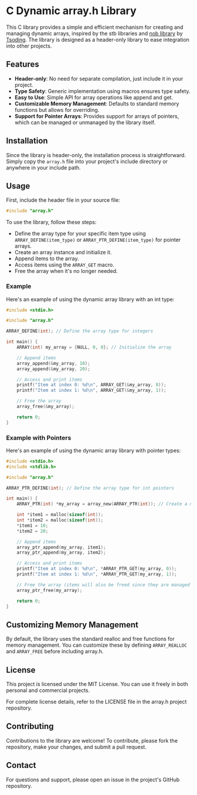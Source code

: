 # C Dynamic array.h Library

This C library provides a simple and efficient mechanism for creating and managing dynamic arrays, inspired by the stb libraries and [nob library](https://github.com/tsoding/musializer/blob/master/src/nob.h) by [Tsoding](https://github.com/tsoding/). The library is designed as a header-only library to ease integration into other projects.

## Features

- **Header-only**: No need for separate compilation, just include it in your project.
- **Type Safety**: Generic implementation using macros ensures type safety.
- **Easy to Use**: Simple API for array operations like append and get.
- **Customizable Memory Management**: Defaults to standard memory functions but allows for overriding.
- **Support for Pointer Arrays**: Provides support for arrays of pointers, which can be managed or unmanaged by the library itself.

## Installation

Since the library is header-only, the installation process is straightforward. Simply copy the `array.h` file into your project's include directory or anywhere in your include path.

## Usage

First, include the header file in your source file:
```c
#include "array.h"
```
To use the library, follow these steps:

- Define the array type for your specific item type using `ARRAY_DEFINE(item_type)` or `ARRAY_PTR_DEFINE(item_type)` for pointer arrays.
- Create an array instance and initialize it.
- Append items to the array.
- Access items using the `ARRAY_GET` macro.
- Free the array when it's no longer needed.

### Example

Here's an example of using the dynamic array library with an int type:

```c
#include <stdio.h>

#include "array.h"

ARRAY_DEFINE(int); // Define the array type for integers

int main() {
    ARRAY(int) my_array = {NULL, 0, 0}; // Initialize the array

    // Append items
    array_append(&my_array, 10);
    array_append(&my_array, 20);

    // Access and print items
    printf("Item at index 0: %d\n", ARRAY_GET(&my_array, 0));
    printf("Item at index 1: %d\n", ARRAY_GET(&my_array, 1));

    // Free the array
    array_free(&my_array);

    return 0;
}
```

### Example with Pointers

Here's an example of using the dynamic array library with pointer types:

```c
#include <stdio.h>
#include <stdlib.h>

#include "array.h"

ARRAY_PTR_DEFINE(int); // Define the array type for int pointers

int main() {
    ARRAY_PTR(int) *my_array = array_new(ARRAY_PTR(int)); // Create a new pointer array

    int *item1 = malloc(sizeof(int));
    int *item2 = malloc(sizeof(int));
    *item1 = 10;
    *item2 = 20;

    // Append items
    array_ptr_append(my_array, item1);
    array_ptr_append(my_array, item2);

    // Access and print items
    printf("Item at index 0: %d\n", *ARRAY_PTR_GET(my_array, 0));
    printf("Item at index 1: %d\n", *ARRAY_PTR_GET(my_array, 1));

    // Free the array (items will also be freed since they are managed by the library)
    array_ptr_free(my_array);

    return 0;
}
```

## Customizing Memory Management

By default, the library uses the standard realloc and free functions for memory management. You can customize these by defining `ARRAY_REALLOC` and `ARRAY_FREE` before including array.h.

## License

This project is licensed under the MIT License. You can use it freely in both personal and commercial projects.

For complete license details, refer to the LICENSE file in the array.h project repository.

## Contributing

Contributions to the library are welcome! To contribute, please fork the repository, make your changes, and submit a pull request.

## Contact

For questions and support, please open an issue in the project's GitHub repository.
